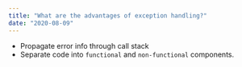 ```yaml
---
title: "What are the advantages of exception handling?"
date: "2020-08-09"
---
```


- Propagate error info through call stack
- Separate code into `functional` and `non-functional` components.
